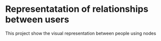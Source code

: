 # Representatation of relationships between users
This project show the visual representation between people using nodes